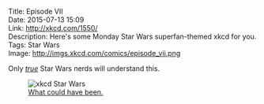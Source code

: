 Title: Episode VII  
Date: 2015-07-13 15:09  
Link: http://xkcd.com/1550/  
Description: Here's some Monday Star Wars superfan-themed xkcd for you.  
Tags: Star Wars  
Image: http://imgs.xkcd.com/comics/episode_vii.png  

Only [*true*][1] Star Wars nerds will understand this.

<figure>
	<img src="http://imgs.xkcd.com/comics/episode_vii.png" alt="xkcd Star Wars" title="xkcd Star Wars">
	<figcaption><a href="https://www.youtube.com/watch?v=X66jntR0MVE" title="Luke talking about Toshi station" >What could have been.</a></figcaption>
</figure>

[1]: http://www.inafarawaygalaxy.com/2013/10/luke-skywalker-quotes-star-wars-best-lines.html "Luke Skywalker quotes"

